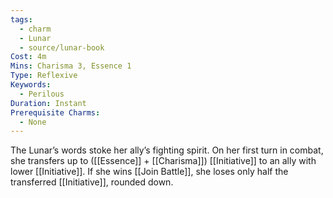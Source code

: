 ```yaml
---
tags:
  - charm
  - Lunar
  - source/lunar-book
Cost: 4m
Mins: Charisma 3, Essence 1
Type: Reflexive
Keywords:
  - Perilous
Duration: Instant
Prerequisite Charms:
  - None
---
```

The Lunar’s words stoke her ally’s fighting spirit. On her first turn in combat, she transfers up to ([[Essence]] + [[Charisma]]) [[Initiative]] to an ally with lower [[Initiative]]. If she wins [[Join Battle]], she loses only half the transferred [[Initiative]], rounded down.